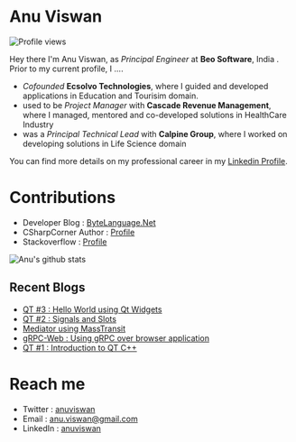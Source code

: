 # Anu Viswan
![Profile views](https://gpvc.arturio.dev/anuviswan)  

Hey there I'm Anu Viswan, as _Principal Engineer_ at **Beo Software**, India .  Prior to my current profile, I ....

* _Cofounded_ **Ecsolvo Technologies**, where I guided and developed applications in Education and Tourisim domain.
* used to be _Project Manager_ with **Cascade Revenue Management**, where I managed, mentored and co-developed solutions in HealthCare Industry
* was a _Principal Technical Lead_ with **Calpine Group**, where I worked on developing solutions in Life Science domain

You can find more details on my professional career in my [Linkedin Profile](https://www.linkedin.com/in/anuviswan/). 

# Contributions
* Developer Blog : [ByteLanguage.Net](http://www.bytelanguage.net)
* CSharpCorner Author : [Profile](https://www.c-sharpcorner.com/members/anu.viswan)
* Stackoverflow : [Profile](https://stackoverflow.com/users/7299782/anu-viswan)

![Anu's github stats](https://github-readme-stats.vercel.app/api?username=anuviswan)

## Recent Blogs
<!-- BLOGPOSTS:START -->
- [QT #3 : Hello World using Qt Widgets](https://bytelanguage.net/2022/11/08/qt-3-hello-world-using-qt-widgets/)
- [QT #2 : Signals and Slots](https://bytelanguage.net/2022/11/01/qt-2-signals-and-slots/)
- [Mediator using MassTransit](https://bytelanguage.net/2022/10/23/mediator-using-masstransit/)
- [gRPC-Web : Using gRPC over browser application](https://bytelanguage.net/2022/10/17/grpc-web-using-grpc-over-browser-application/)
- [QT #1 : Introduction to QT C++](https://bytelanguage.net/2022/10/12/qt-1-introduction-to-qt-c/)
<!-- BLOGPOSTS:END -->

# Reach me
* Twitter : [anuviswan](https://twitter.com/anuviswan)
* Email : anu.viswan@gmail.com
* LinkedIn : [anuviswan](https://www.linkedin.com/in/anuviswan/)


